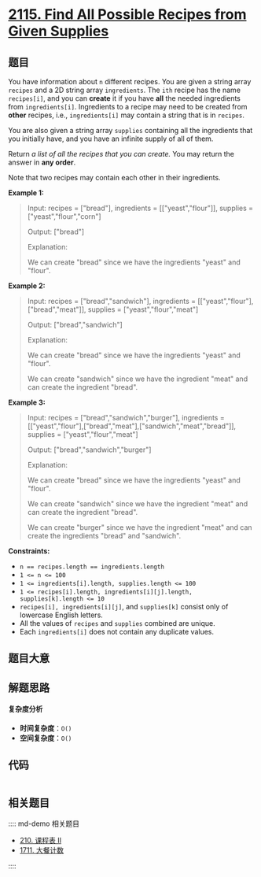 # [2115. Find All Possible Recipes from Given Supplies](https://leetcode.com/problems/find-all-possible-recipes-from-given-supplies/)

## 题目

You have information about `n` different recipes. You are given a string array
`recipes` and a 2D string array `ingredients`. The `ith` recipe has the name
`recipes[i]`, and you can **create** it if you have **all** the needed
ingredients from `ingredients[i]`. Ingredients to a recipe may need to be
created from **other** recipes, i.e., `ingredients[i]` may contain a string
that is in `recipes`.

You are also given a string array `supplies` containing all the ingredients
that you initially have, and you have an infinite supply of all of them.

Return _a list of all the recipes that you can create._ You may return the
answer in **any order**.

Note that two recipes may contain each other in their ingredients.

**Example 1:**

> Input: recipes = ["bread"], ingredients = [["yeast","flour"]], supplies = ["yeast","flour","corn"]
>
> Output: ["bread"]
>
> Explanation:
>
> We can create "bread" since we have the ingredients "yeast" and "flour".

**Example 2:**

> Input: recipes = ["bread","sandwich"], ingredients = [["yeast","flour"],["bread","meat"]], supplies = ["yeast","flour","meat"]
>
> Output: ["bread","sandwich"]
>
> Explanation:
>
> We can create "bread" since we have the ingredients "yeast" and "flour".
>
> We can create "sandwich" since we have the ingredient "meat" and can create the ingredient "bread".

**Example 3:**

> Input: recipes = ["bread","sandwich","burger"], ingredients = [["yeast","flour"],["bread","meat"],["sandwich","meat","bread"]], supplies = ["yeast","flour","meat"]
>
> Output: ["bread","sandwich","burger"]
>
> Explanation:
>
> We can create "bread" since we have the ingredients "yeast" and "flour".
>
> We can create "sandwich" since we have the ingredient "meat" and can create the ingredient "bread".
>
> We can create "burger" since we have the ingredient "meat" and can create the ingredients "bread" and "sandwich".

**Constraints:**

- `n == recipes.length == ingredients.length`
- `1 <= n <= 100`
- `1 <= ingredients[i].length, supplies.length <= 100`
- `1 <= recipes[i].length, ingredients[i][j].length, supplies[k].length <= 10`
- `recipes[i], ingredients[i][j]`, and `supplies[k]` consist only of lowercase English letters.
- All the values of `recipes` and `supplies` combined are unique.
- Each `ingredients[i]` does not contain any duplicate values.

## 题目大意

## 解题思路

#### 复杂度分析

- **时间复杂度**：`O()`
- **空间复杂度**：`O()`

## 代码

```javascript

```

## 相关题目

:::: md-demo 相关题目

- [210. 课程表 II](https://leetcode.com/problems/course-schedule-ii)
- [1711. 大餐计数](https://leetcode.com/problems/count-good-meals)

::::
